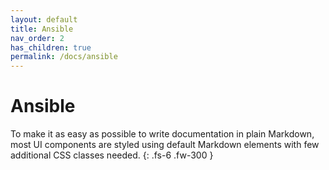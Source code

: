 ```yaml
---
layout: default
title: Ansible
nav_order: 2
has_children: true
permalink: /docs/ansible
---
```


# Ansible

To make it as easy as possible to write documentation in plain Markdown, most UI components are styled using default Markdown elements with few additional CSS classes needed.
{: .fs-6 .fw-300 }
